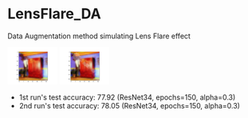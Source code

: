 # LensFlare_DA
Data Augmentation method simulating Lens Flare effect

<p float="left">
  <img src="/images/1_0.png" width="100" />
  <img src="/images/1_1.png" width="100" /> 
</p>

- 1st run's test accuracy: 77.92 (ResNet34, epochs=150, alpha=0.3)
- 2nd run's test accuracy: 78.05 (ResNet34, epochs=150, alpha=0.3)
